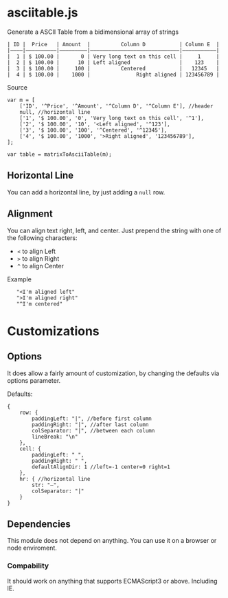 # asciitable.js
Generate a ASCII Table from a bidimensional array of strings

```
| ID |  Price   | Amount  |          Column D           | Column E  |
|————|——————————|—————————|—————————————————————————————|———————————|
|  1 | $ 100.00 |       0 | Very long text on this cell |     1     |
|  2 | $ 100.00 |      10 | Left aligned                |    123    |
|  3 | $ 100.00 |     100 |          Centered           |   12345   |
|  4 | $ 100.00 |    1000 |               Right aligned | 123456789 |
```


Source

    var m = [
        ['ID', '^Price', '^Amount', '^Column D', '^Column E'], //header
        null, //horizontal line
        ['1', '$ 100.00', '0', 'Very long text on this cell', '^1'],
        ['2', '$ 100.00', '10', '<Left aligned', '^123'],
        ['3', '$ 100.00', '100', '^Centered', '^12345'],
        ['4', '$ 100.00', '1000', '>Right aligned', '123456789'],
    ];
    
    var table = matrixToAsciiTable(m);


## Horizontal Line

You can add a horizontal line, by just adding a `null` row.

## Alignment

You can align text right, left, and center.
Just prepend the string with one of the following characters:

 - `<` to align Left
 - `>` to align Right
 - `^` to align Center
 
 Example 
 
       "<I'm aligned left"
       ">I'm aligned right"
       "^I'm centered"


# Customizations

## Options

It does allow a fairly amount of customization, by changing the defaults via options parameter.

Defaults:

    {
        row: {
            paddingLeft: "|", //before first column
            paddingRight: "|", //after last column
            colSeparator: "|", //between each column
            lineBreak: "\n"
        },
        cell: {
            paddingLeft: " ",
            paddingRight: " ",
            defaultAlignDir: 1 //left=-1 center=0 right=1
        },
        hr: { //horizontal line
            str: "—",
            colSeparator: "|"
        }
    }




## Dependencies

This module does not depend on anything. You can use it on a browser or node enviroment.

### Compability

It should work on anything that supports ECMAScript3 or above. Including IE.
